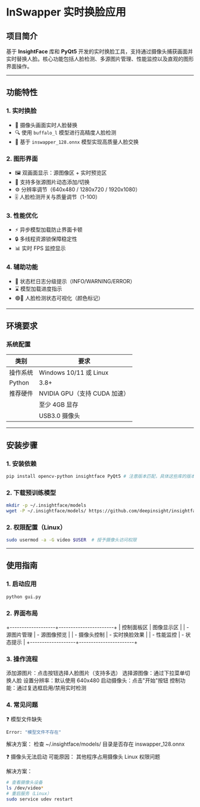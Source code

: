 # InSwapper 实时换脸应用


## 项目简介
基于 **InsightFace** 库和 **PyQt5** 开发的实时换脸工具，支持通过摄像头捕获画面并实时替换人脸。核心功能包括人脸检测、多源图片管理、性能监控以及直观的图形界面操作。

---

## 功能特性

### 1. 实时换脸
- 🎥 摄像头画面实时人脸替换
- 🔍 使用 `buffalo_l` 模型进行高精度人脸检测
- 🤖 基于 `inswapper_128.onnx` 模型实现高质量人脸交换

### 2. 图形界面
- 🖼️ 双画面显示：源图像区 + 实时预览区
- 📂 支持多张源图片动态添加/切换
- ⚙️ 分辨率调节（640x480 / 1280x720 / 1920x1080）
- 🎚️ 人脸检测开关与质量调节（1-100）

### 3. 性能优化
- ⚡ 异步模型加载防止界面卡顿
- 🔒 多线程资源锁保障稳定性
- 📊 实时 FPS 监控显示

### 4. 辅助功能
- 📝 状态栏日志分级提示（INFO/WARNING/ERROR）
- ⌛ 模型加载进度指示
- 🟢🔴 人脸检测状态可视化（颜色标记）

---

## 环境要求

### 系统配置
| 类别       | 要求                          |
|------------|-------------------------------|
| 操作系统   | Windows 10/11 或 Linux       |
| Python     | 3.8+                          |
| 推荐硬件   | NVIDIA GPU（支持 CUDA 加速） |
|            | 至少 4GB 显存                |
|            | USB3.0 摄像头                 |

---

## 安装步骤

### 1. 安装依赖
```bash
pip install opencv-python insightface PyQt5 # 注意版本匹配，具体这些库的版本可见requirements.txt，requirements里有不少多余的库，不需要全部下载。insightface可能需要本地下载。
```

### 2. 下载预训练模型
```bash
mkdir -p ~/.insightface/models
wget -P ~/.insightface/models/ https://github.com/deepinsight/insightface/releases/download/model-zoo/inswapper_128.onnx
```

### 2. 权限配置（Linux）
```bash
sudo usermod -a -G video $USER  # 授予摄像头访问权限
```

---

## 使用指南

### 1. 启动应用
```bash
python gui.py
```

### 2. 界面布局
+-------------------+-----------------------+
| 控制面板区         | 图像显示区            |
| - 源图片管理       | - 源图像预览          |
| - 摄像头控制       | - 实时换脸效果        |
| - 性能监控         | - 状态提示            |
+-------------------+-----------------------+

### 3. 操作流程
添加源图片：点击按钮选择人脸图片（支持多选）
选择源图像：通过下拉菜单切换人脸
设置分辨率：默认使用 640x480
启动摄像头：点击"开始"按钮
控制功能：通过复选框启用/禁用实时检测

### 4. 常见问题
❓ 模型文件缺失
```bash
Error: "模型文件不存在"
```
解决方案：
检查 ~/.insightface/models/ 目录是否存在 inswapper_128.onnx

❓ 摄像头无法启动
可能原因：
其他程序占用摄像头
Linux 权限问题

解决方案：
```bash
# 查看摄像头设备
ls /dev/video*
# 重启服务（Linux）
sudo service udev restart
```
